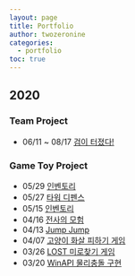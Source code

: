 ```yaml
---
layout: page
title: Portfolio
author: twozeronine
categories:
  - portfolio
toc: true
---
```


## 2020

### Team Project

- 06/11 ~ 08/17 [검이 터졌다!](https://twozeronine.github.io/portfolio/2020/05/29/SwordBreak/)

### Game Toy Project

- 05/29 [인벤토리](https://twozeronine.github.io/portfolio/2020/05/29/BossRaidGame/)
- 05/27 [타워 디펜스](https://twozeronine.github.io/portfolio/2020/05/27/TowerDefense/)
- 05/15 [인벤토리](https://twozeronine.github.io/portfolio/2020/05/15/Inventory/)
- 04/16 [전사의 모험](https://twozeronine.github.io/portfolio/2020/04/16/WarriorTale/)
- 04/13 [Jump Jump](https://twozeronine.github.io/portfolio/2020/04/13/JumpJump/)
- 04/07 [고양이 화살 피하기 게임](https://twozeronine.github.io/portfolio/2020/04/07/CatArrowGame/)
- 03/26 [LOST 미로찾기 게임](https://twozeronine.github.io/portfolio/2020/03/26/LOST/)
- 03/20 [WinAPI 물리충돌 구현](https://twozeronine.github.io/portfolio/2020/03/20/WinAPI/)
